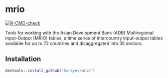 # mrio

<!-- badges: start -->
[![R-CMD-check](https://github.com/ksreyes/mrio/actions/workflows/R-CMD-check.yaml/badge.svg)](https://github.com/ksreyes/mrio/actions/workflows/R-CMD-check.yaml)
<!-- badges: end -->

Tools for working with the Asian Development Bank (ADB) Multiregional Input-Output (MRIO) tables, a time series of intercountry input-output tables available for up to 72 countries and disaggregated into 35 sectors.

## Installation

```r
devtools::install_github("ksreyes/mrio")
```

